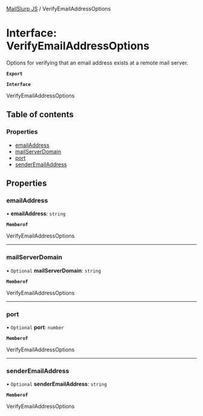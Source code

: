 [MailSlurp JS](../README.md) / VerifyEmailAddressOptions

# Interface: VerifyEmailAddressOptions

Options for verifying that an email address exists at a remote mail server.

**`Export`**

**`Interface`**

VerifyEmailAddressOptions

## Table of contents

### Properties

- [emailAddress](VerifyEmailAddressOptions.md#emailaddress)
- [mailServerDomain](VerifyEmailAddressOptions.md#mailserverdomain)
- [port](VerifyEmailAddressOptions.md#port)
- [senderEmailAddress](VerifyEmailAddressOptions.md#senderemailaddress)

## Properties

### emailAddress

• **emailAddress**: `string`

**`Memberof`**

VerifyEmailAddressOptions

___

### mailServerDomain

• `Optional` **mailServerDomain**: `string`

**`Memberof`**

VerifyEmailAddressOptions

___

### port

• `Optional` **port**: `number`

**`Memberof`**

VerifyEmailAddressOptions

___

### senderEmailAddress

• `Optional` **senderEmailAddress**: `string`

**`Memberof`**

VerifyEmailAddressOptions

